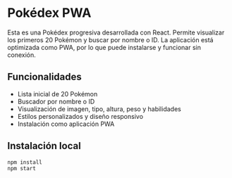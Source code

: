 # Pokédex PWA

Esta es una Pokédex progresiva desarrollada con React. Permite visualizar los primeros 20 Pokémon y buscar por nombre o ID. La aplicación está optimizada como PWA, por lo que puede instalarse y funcionar sin conexión.

## Funcionalidades

- Lista inicial de 20 Pokémon
- Buscador por nombre o ID
- Visualización de imagen, tipo, altura, peso y habilidades
- Estilos personalizados y diseño responsivo
- Instalación como aplicación PWA

## Instalación local

```bash
npm install
npm start
